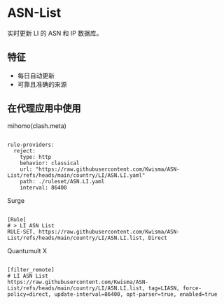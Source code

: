 
# ASN-List

实时更新 LI 的 ASN 和 IP 数据库。

## 特征

- 每日自动更新
- 可靠且准确的来源

## 在代理应用中使用

mihomo(clash.meta)

<pre><code class="language-javascript">
rule-providers:
  reject:
    type: http
    behavior: classical
    url: "https://raw.githubusercontent.com/Kwisma/ASN-List/refs/heads/main/country/LI/ASN.LI.yaml"
    path: ./ruleset/ASN.LI.yaml
    interval: 86400
</code></pre>

Surge

<pre><code class="language-javascript">
[Rule]
# > LI ASN List
RULE-SET, https://raw.githubusercontent.com/Kwisma/ASN-List/refs/heads/main/country/LI/ASN.LI.list, Direct
</code></pre>

Quantumult X

<pre><code class="language-javascript">
[filter_remote]
# LI ASN List
https://raw.githubusercontent.com/Kwisma/ASN-List/refs/heads/main/country/LI/ASN.LI.list, tag=LIASN, force-policy=direct, update-interval=86400, opt-parser=true, enabled=true
</code></pre>
